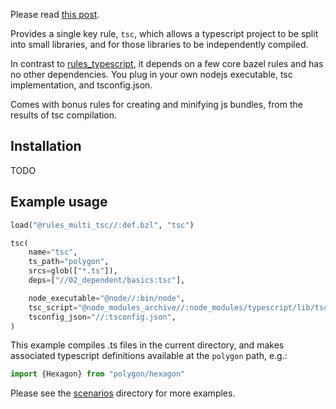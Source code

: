 Please read [this post](https://github.com/Microsoft/TypeScript/issues/13538#issuecomment-293219979).

Provides a single key rule, `tsc`, which allows a typescript project to be split into small libraries, and for those libraries to be independently compiled.

In contrast to [rules_typescript](https://github.com/bazelbuild/rules_typescript), it depends on a few core bazel rules and has no other dependencies. You plug in your own nodejs executable, tsc implementation, and tsconfig.json.

Comes with bonus rules for creating and minifying js bundles, from the results of tsc compilation.

## Installation

TODO

## Example usage

```python
load("@rules_multi_tsc//:def.bzl", "tsc")

tsc(
    name="tsc",
    ts_path="polygon",
    srcs=glob(["*.ts"]),
    deps=["//02_dependent/basics:tsc"],

    node_executable="@node//:bin/node",
    tsc_script="@node_modules_archive//:node_modules/typescript/lib/tsc.js",
    tsconfig_json="//:tsconfig.json",
)
```

This example compiles .ts files in the current directory,
and makes associated typescript definitions available at the `polygon` path, e.g.:

```typescript
import {Hexagon} from "polygon/hexagon"
```

Please see the [scenarios](./scenarios) directory for more examples.